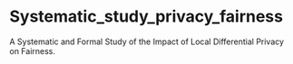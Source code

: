 # Systematic_study_privacy_fairness
A Systematic and Formal Study of the Impact of Local Differential Privacy on Fairness.

